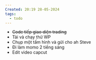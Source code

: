 ```yaml
---
Created: 20:19 28-05-2024
tags:
  - todo
---
```


- ~~Code tiếp giao diện trading~~ 
- Tải và chạy thử WP
- Chụp một tấm hình và gửi cho ah Steve
- Đi làm momo 2 tiếng sáng
- Edit video capcut



